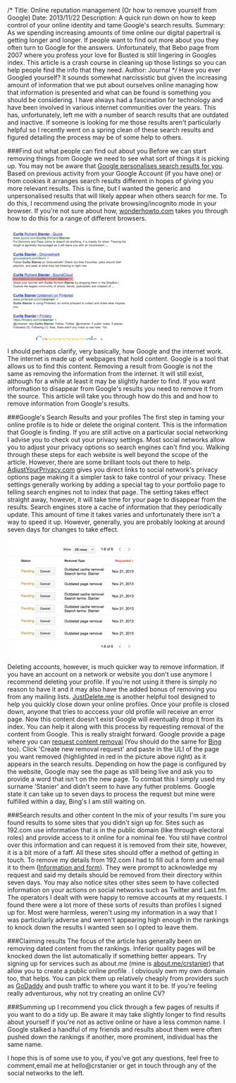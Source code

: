 /*
Title: Online reputation management (Or how to remove yourself from Google)
Date: 2013/11/22
Description: A quick run down on how to keep control of your online identity and tame Google's search results.
Summary: As we spending increasing amounts of time online our digital papertrail is getting longer and longer. If people want to find out more about you they often turn to Google for the answers. Unfortunately, that Bebo page from 2007 where you profess your love for Busted is still lingering in Googles index. This article is a crash course in cleaning up those listings so you can help people find the info that they need.
Author: Journal
*/
Have you ever Googled yourself? It sounds somewhat narcissistic but given the increasing amount of information that we put about ourselves online managing how that information is presented and what can be found is something you should be considering. I have always had a fascination for technology and have been involved in various internet communities over the years. This has, unfortunately, left me with a number of search results that are outdated and inactive. If someone is looking for me those results aren't particularly helpful so I recently went on a spring clean of these search results and figured detailing the process may be of some help to others.

###Find out what people can find out about you
Before we can start removing things from Google we need to see what sort of things it is picking up. You may not be aware that [Google personalises search results for you](https://support.google.com/accounts/answer/54041?hl=en). Based on previous activity from your Google Account (if you have one) or from cookies it arranges search results different in hopes of giving you more relevant results. This is fine, but I wanted the generic and unpersonalised results that will likely appear when others search for me. To do this, I recommend using the private browsing/incognito mode in your browser. If you're not sure about how, [wonderhowto.com](http://internoobs.wonderhowto.com/inspiration/private-browsing-for-firefox-chrome-internet-explorer-0126965/) takes you through how to do this for a range of different browsers.

![Google's Search Results](/img/06-google-search-results.png)

I should perhaps clarify, very basically, how Google and the internet work. The internet is made up of webpages that hold content. Google is a tool that allows us to find this content. Removing a result from Google is not the same as removing the information from the internet. It will still exist, although for a while at least it may be slightly harder to find. If you want information to disappear from Google's results you need to remove it from the source. This article will take you through how do this and and how to remove information from Google's results.

###Google's Search Results and your profiles
The first step in taming your online profile is to hide or delete the original content. This is the information that Google is finding. If you are still active on a particular social networking I advise you to check out your privacy settings. Most social networks allow you to adjust your privacy options so search engines can't find you. Walking through these steps for each website is well beyond the scope of the article. However, there are some brilliant tools out there to help. [AdjustYourPrivacy.com](http://adjustyourprivacy.com) gives you direct links to social network's privacy options page making it a simpler task to take control of your privacy. These settings generally working by adding a special tag to your portfolio page to telling search engines not to index that page. The setting takes effect straight away, however, it will take time for your page to disappear from the results. Search engines store a cache of information that they periodically update. This amount of time it takes varies and unfortunately there isn't a way to speed it up. However, generally, you are probably looking at around seven days for changes to take effect.

![Removing indexed results](/img/06-removing-outdated-pages.png)

Deleting accounts, however, is much quicker way to remove information. If you have an account on a network or website you don't use anymore I recommend deleting your profile. If you're not using it there is simply no reason to have it and it may also have the added bonus of removing you from any mailing lists. [JustDelete.me](http://justdelete.me) is another helpful tool designed to help you quickly close down your online profiles. Once your profile is closed down, anyone that tries to acccess your old profile will receive an error page. Now this content doesn't exist Google will eventually drop it from its index. You can help it along with this process by requesting removal of the content from Google. This is really straight forward. Google provide a page where you can [request content removal](https://www.google.com/webmasters/tools/removals) (You should do the same for [Bing](https://ssl.bing.com/webmaster/tools/content-removal) too). Click 'Create new removal request' and paste in the ULI of the page you want removed (highlighted in red in the picture above right) as it appears in the search results. Depending on how the page is configured by the website, Google may see the page as still being live and ask you to provide a word that isn't on the new page. To combat this I simply used my surname 'Stanier' and didn't seem to have any futher problems. Google state it can take up to seven days to process the request but mine were fulfilled within a day, Bing's I am still waiting on.

###Search results and other content
In the mix of your results I'm sure you found results to some sites that you didn't sign up for. Sites such as 192.com use information that is in the public domain (like through electoral roles) and provide access to it online for a nominal fee. You stil have control over this information and can request it is removed from their site, however, it is a bit more of a faff. All these sites should offer a method of getting in touch. To remove my details from 192.com I had to fill out a form and email it to them ([Information and form](http://www.192.com/help/tools-guides/about-your-details/)). They were prompt to acknowledge my request and said my details should be removed from their directory within seven days. You may also notice sites other sites seem to have collected information on your actions on social networks such as Twitter and Last.fm. The operators I dealt with were happy to remove accounts at my requests. I found there were a lot more of these sorts of results than profiles I signed up for. Most were harmless, weren't using my information in a way that I was particularly adverse and weren't appearing high enough in the rankings to knock down the results I wanted seen so I opted to leave them.

###Claiming results
The focus of the article has generally been on removing dated content from the rankings. Inferior quality pages will be knocked down the list automatically if something better appears. Try signing up for services such as about.me (mine is [about.me/crstanier](http://about.me/crstanier)) that allow you to create a public online profile . I obviously own my own domain too, that helps. You can pick them up relatively cheaply from providers such as [GoDaddy](http://www.godaddy.com) and push traffic to where you want it to be. If you're feeling really adventurous, why not try creating an online CV?

###Summing up
I recommend you click through a few pages of results if you want to do a tidy up. Be aware it may take slightly longer to find results about yourself if you're not as active online or have a less common name. I Google stalked a handful of my friends and results about them were often pushed down the rankings if another, more prominent, individual has the same name.

I hope this is of some use to you, if you've got any questions, feel free to comment,email me at hello@crstanier or get in touch through any of the social networks to the left.